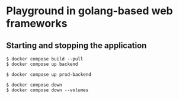 # Playground in golang-based web frameworks

## Starting and stopping the application

```console
$ docker compose build --pull
$ docker compose up backend
```

```console
$ docker compose up prod-backend
```

```console
$ docker compose down
$ docker compose down --volumes
```
